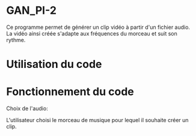 # GAN_PI-2

Ce programme permet de générer un clip vidéo à partir d'un fichier audio.
La vidéo ainsi créée s'adapte aux fréquences du morceau et suit son rythme.

# Utilisation du code

# Fonctionnement du code

Choix de l'audio:

L'utilisateur choisi le morceau de musique pour lequel il souhaite créer un clip.
